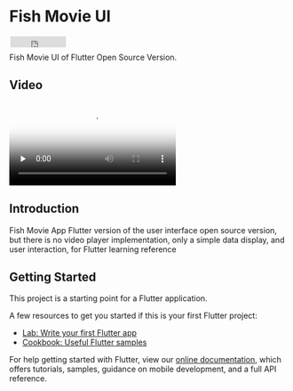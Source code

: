 # Fish Movie UI

<iframe style="margin-left: 2px; margin-bottom:-5px;" frameborder="0" scrolling="0" width="100px" height="20px" src="https://ghbtns.com/github-btn.html?user=ns-jin&repo=flutter-ui-demo-fishmovie&type=star&count=true" >
 </iframe>

Fish Movie UI of Flutter Open Source Version.


## Video
 <video id="video" controls="" preload="none" poster="http://om2bks7xs.bkt.clouddn.com/2017-08-26-Markdown-Advance-Video.jpg">
<source id="mp4" src="./doc/videos/Flutter-movie.mp4" type="video/mp4">
</video> 

## Introduction
Fish Movie App Flutter version of the user interface open source version,
but there is no video player implementation, only a simple data display, and user interaction,
for Flutter learning reference

## Getting Started

This project is a starting point for a Flutter application.

A few resources to get you started if this is your first Flutter project:

- [Lab: Write your first Flutter app](https://flutter.io/docs/get-started/codelab)
- [Cookbook: Useful Flutter samples](https://flutter.io/docs/cookbook)

For help getting started with Flutter, view our 
[online documentation](https://flutter.io/docs), which offers tutorials, 
samples, guidance on mobile development, and a full API reference.
